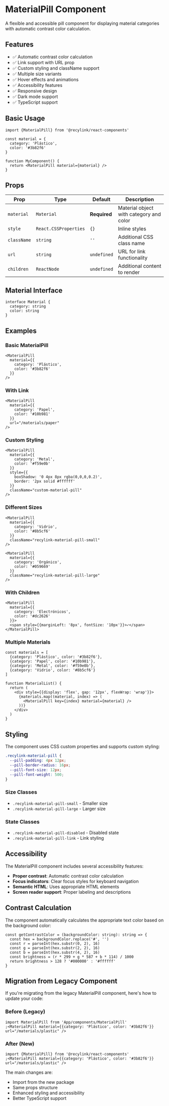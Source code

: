 # MaterialPill Component

A flexible and accessible pill component for displaying material categories with automatic contrast color calculation.

## Features

- ✅ Automatic contrast color calculation
- ✅ Link support with URL prop
- ✅ Custom styling and className support
- ✅ Multiple size variants
- ✅ Hover effects and animations
- ✅ Accessibility features
- ✅ Responsive design
- ✅ Dark mode support
- ✅ TypeScript support

## Basic Usage

```tsx
import {MaterialPill} from '@recylink/react-components'

const material = {
  category: 'Plástico',
  color: '#3b82f6'
}

function MyComponent() {
  return <MaterialPill material={material} />
}
```

## Props

| Prop        | Type                  | Default      | Description                             |
| ----------- | --------------------- | ------------ | --------------------------------------- |
| `material`  | `Material`            | **Required** | Material object with category and color |
| `style`     | `React.CSSProperties` | `{}`         | Inline styles                           |
| `className` | `string`              | `''`         | Additional CSS class name               |
| `url`       | `string`              | `undefined`  | URL for link functionality              |
| `children`  | `ReactNode`           | `undefined`  | Additional content to render            |

## Material Interface

```tsx
interface Material {
  category: string
  color: string
}
```

## Examples

### Basic MaterialPill

```tsx
<MaterialPill
  material={{
    category: 'Plástico',
    color: '#3b82f6'
  }}
/>
```

### With Link

```tsx
<MaterialPill
  material={{
    category: 'Papel',
    color: '#10b981'
  }}
  url="/materials/paper"
/>
```

### Custom Styling

```tsx
<MaterialPill
  material={{
    category: 'Metal',
    color: '#f59e0b'
  }}
  style={{
    boxShadow: '0 4px 8px rgba(0,0,0,0.2)',
    border: '2px solid #ffffff'
  }}
  className="custom-material-pill"
/>
```

### Different Sizes

```tsx
<MaterialPill
  material={{
    category: 'Vidrio',
    color: '#8b5cf6'
  }}
  className="recylink-material-pill-small"
/>

<MaterialPill
  material={{
    category: 'Orgánico',
    color: '#059669'
  }}
  className="recylink-material-pill-large"
/>
```

### With Children

```tsx
<MaterialPill
  material={{
    category: 'Electrónicos',
    color: '#dc2626'
  }}>
  <span style={{marginLeft: '8px', fontSize: '10px'}}>✓</span>
</MaterialPill>
```

### Multiple Materials

```tsx
const materials = [
  {category: 'Plástico', color: '#3b82f6'},
  {category: 'Papel', color: '#10b981'},
  {category: 'Metal', color: '#f59e0b'},
  {category: 'Vidrio', color: '#8b5cf6'}
]

function MaterialList() {
  return (
    <div style={{display: 'flex', gap: '12px', flexWrap: 'wrap'}}>
      {materials.map((material, index) => (
        <MaterialPill key={index} material={material} />
      ))}
    </div>
  )
}
```

## Styling

The component uses CSS custom properties and supports custom styling:

```css
.recylink-material-pill {
  --pill-padding: 4px 12px;
  --pill-border-radius: 16px;
  --pill-font-size: 12px;
  --pill-font-weight: 500;
}
```

### Size Classes

- `.recylink-material-pill-small` - Smaller size
- `.recylink-material-pill-large` - Larger size

### State Classes

- `.recylink-material-pill-disabled` - Disabled state
- `.recylink-material-pill-link` - Link styling

## Accessibility

The MaterialPill component includes several accessibility features:

- **Proper contrast**: Automatic contrast color calculation
- **Focus indicators**: Clear focus styles for keyboard navigation
- **Semantic HTML**: Uses appropriate HTML elements
- **Screen reader support**: Proper labeling and descriptions

## Contrast Calculation

The component automatically calculates the appropriate text color based on the background color:

```tsx
const getContrastColor = (backgroundColor: string): string => {
  const hex = backgroundColor.replace('#', '')
  const r = parseInt(hex.substr(0, 2), 16)
  const g = parseInt(hex.substr(2, 2), 16)
  const b = parseInt(hex.substr(4, 2), 16)
  const brightness = (r * 299 + g * 587 + b * 114) / 1000
  return brightness > 128 ? '#000000' : '#ffffff'
}
```

## Migration from Legacy Component

If you're migrating from the legacy MaterialPill component, here's how to update your code:

### Before (Legacy)

```tsx
import MaterialPill from 'App/components/MaterialPill'
;<MaterialPill material={{category: 'Plástico', color: '#3b82f6'}} url="/materials/plastic" />
```

### After (New)

```tsx
import {MaterialPill} from '@recylink/react-components'
;<MaterialPill material={{category: 'Plástico', color: '#3b82f6'}} url="/materials/plastic" />
```

The main changes are:

- Import from the new package
- Same props structure
- Enhanced styling and accessibility
- Better TypeScript support
